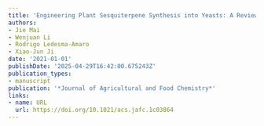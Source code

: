 ```yaml
---
title: 'Engineering Plant Sesquiterpene Synthesis into Yeasts: A Review'
authors:
- Jie Mai
- Wenjuan Li
- Rodrigo Ledesma‐Amaro
- Xiao‐Jun Ji
date: '2021-01-01'
publishDate: '2025-04-29T16:42:00.675243Z'
publication_types:
- manuscript
publication: '*Journal of Agricultural and Food Chemistry*'
links:
- name: URL
  url: https://doi.org/10.1021/acs.jafc.1c03864
---
```

